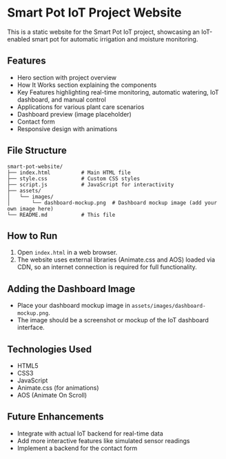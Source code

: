 # Smart Pot IoT Project Website

This is a static website for the Smart Pot IoT project, showcasing an IoT-enabled smart pot for automatic irrigation and moisture monitoring.

## Features

- Hero section with project overview
- How It Works section explaining the components
- Key Features highlighting real-time monitoring, automatic watering, IoT dashboard, and manual control
- Applications for various plant care scenarios
- Dashboard preview (image placeholder)
- Contact form
- Responsive design with animations

## File Structure

```
smart-pot-website/
├── index.html          # Main HTML file
├── style.css           # Custom CSS styles
├── script.js           # JavaScript for interactivity
├── assets/
│   └── images/
│       └── dashboard-mockup.png  # Dashboard mockup image (add your own image here)
└── README.md           # This file
```

## How to Run

1. Open `index.html` in a web browser.
2. The website uses external libraries (Animate.css and AOS) loaded via CDN, so an internet connection is required for full functionality.

## Adding the Dashboard Image

- Place your dashboard mockup image in `assets/images/dashboard-mockup.png`.
- The image should be a screenshot or mockup of the IoT dashboard interface.

## Technologies Used

- HTML5
- CSS3
- JavaScript
- Animate.css (for animations)
- AOS (Animate On Scroll)

## Future Enhancements

- Integrate with actual IoT backend for real-time data
- Add more interactive features like simulated sensor readings
- Implement a backend for the contact form

